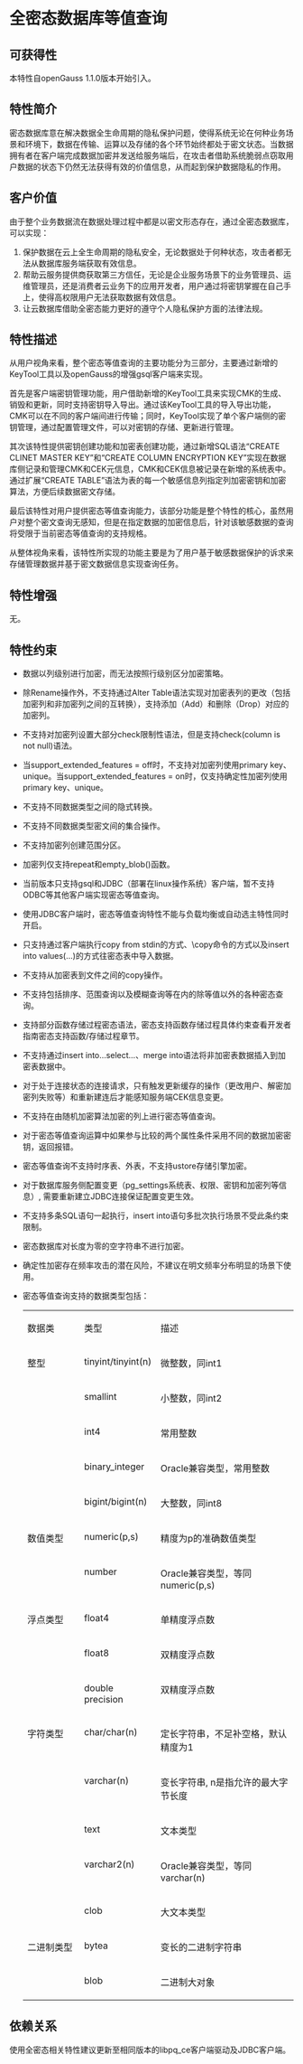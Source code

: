 # 全密态数据库等值查询

## 可获得性<a name="section17746747"></a>

本特性自openGauss 1.1.0版本开始引入。

## 特性简介<a name="section25503003"></a>

密态数据库意在解决数据全生命周期的隐私保护问题，使得系统无论在何种业务场景和环境下，数据在传输、运算以及存储的各个环节始终都处于密文状态。当数据拥有者在客户端完成数据加密并发送给服务端后，在攻击者借助系统脆弱点窃取用户数据的状态下仍然无法获得有效的价值信息，从而起到保护数据隐私的作用。

## 客户价值<a name="section28200442"></a>

由于整个业务数据流在数据处理过程中都是以密文形态存在，通过全密态数据库，可以实现：

1.  保护数据在云上全生命周期的隐私安全，无论数据处于何种状态，攻击者都无法从数据库服务端获取有效信息。
2.  帮助云服务提供商获取第三方信任，无论是企业服务场景下的业务管理员、运维管理员，还是消费者云业务下的应用开发者，用户通过将密钥掌握在自己手上，使得高权限用户无法获取数据有效信息。
3.  让云数据库借助全密态能力更好的遵守个人隐私保护方面的法律法规。

## 特性描述<a name="section3730161075314"></a>

从用户视角来看，整个密态等值查询的主要功能分为三部分，主要通过新增的KeyTool工具以及openGauss的增强gsql客户端来实现。

首先是客户端密钥管理功能，用户借助新增的KeyTool工具来实现CMK的生成、销毁和更新，同时支持密钥导入导出。通过该KeyTool工具的导入导出功能，CMK可以在不同的客户端间进行传输；同时，KeyTool实现了单个客户端侧的密钥管理，通过配置管理文件，可以对密钥的存储、更新进行管理。

其次该特性提供密钥创建功能和加密表创建功能，通过新增SQL语法“CREATE CLINET MASTER KEY”和“CREATE COLUMN ENCRYPTION KEY”实现在数据库侧记录和管理CMK和CEK元信息，CMK和CEK信息被记录在新增的系统表中。通过扩展“CREATE TABLE”语法为表的每一个敏感信息列指定列加密密钥和加密算法，方便后续数据密文存储。

最后该特性对用户提供密态等值查询能力，该部分功能是整个特性的核心，虽然用户对整个密文查询无感知，但是在指定数据的加密信息后，针对该敏感数据的查询将受限于当前密态等值查询的支持规格。

从整体视角来看，该特性所实现的功能主要是为了用户基于敏感数据保护的诉求来存储管理数据并基于密文数据信息实现查询任务。

## 特性增强<a name="section2534498"></a>

无。

## 特性约束<a name="section06531946143616"></a>

- 数据以列级别进行加密，而无法按照行级别区分加密策略。

- 除Rename操作外，不支持通过Alter Table语法实现对加密表列的更改（包括加密列和非加密列之间的互转换），支持添加（Add）和删除（Drop）对应的加密列。

- 不支持对加密列设置大部分check限制性语法，但是支持check\(column is not null\)语法。

- 当support\_extended\_features = off时，不支持对加密列使用primary key、unique。当support\_extended\_features = on时，仅支持确定性加密列使用primary key、unique。

- 不支持不同数据类型之间的隐式转换。

- 不支持不同数据类型密文间的集合操作。

- 不支持加密列创建范围分区。

- 加密列仅支持repeat和empty\_blob\(\)函数。

- 当前版本只支持gsql和JDBC（部署在linux操作系统）客户端，暂不支持ODBC等其他客户端实现密态等值查询。

- 使用JDBC客户端时，密态等值查询特性不能与负载均衡或自动选主特性同时开启。

- 只支持通过客户端执行copy from stdin的方式、\\copy命令的方式以及insert into values\(…\)的方式往密态表中导入数据。

- 不支持从加密表到文件之间的copy操作。

- 不支持包括排序、范围查询以及模糊查询等在内的除等值以外的各种密态查询。

- 支持部分函数存储过程密态语法，密态支持函数存储过程具体约束查看开发者指南密态支持函数/存储过程章节。

- 不支持通过insert into…select…、merge into语法将非加密表数据插入到加密表数据中。

- 对于处于连接状态的连接请求，只有触发更新缓存的操作（更改用户、解密加密列失败等）和重新建连后才能感知服务端CEK信息变更。

- 不支持在由随机加密算法加密的列上进行密态等值查询。

- 对于密态等值查询运算中如果参与比较的两个属性条件采用不同的数据加密密钥，返回报错。

- 密态等值查询不支持时序表、外表，不支持ustore存储引擎加密。

- 对于数据库服务侧配置变更（pg\_settings系统表、权限、密钥和加密列等信息）, 需要重新建立JDBC连接保证配置变更生效。

- 不支持多条SQL语句一起执行，insert into语句多批次执行场景不受此条约束限制。

- 密态数据库对长度为零的空字符串不进行加密。

- 确定性加密存在频率攻击的潜在风险，不建议在明文频率分布明显的场景下使用。

-   密态等值查询支持的数据类型包括：

    <a name="table1495331175519"></a>
    <table><tbody><tr id="row9999101175512"><td class="cellrowborder" valign="top" width="21.95%"><p id="p699941195514"><a name="p699941195514"></a><a name="p699941195514"></a>数据类</p>
    </td>
    <td class="cellrowborder" valign="top" width="25.380000000000003%"><p id="p209994112554"><a name="p209994112554"></a><a name="p209994112554"></a>类型</p>
    </td>
    <td class="cellrowborder" valign="top" width="52.669999999999995%"><p id="p16999111116552"><a name="p16999111116552"></a><a name="p16999111116552"></a>描述</p>
    </td>
    </tr>
    <tr id="row1899981125519"><td class="cellrowborder" rowspan="5" valign="top" width="21.95%"><p id="p399991116559"><a name="p399991116559"></a><a name="p399991116559"></a>整型</p>
    </td>
    <td class="cellrowborder" valign="top" width="25.380000000000003%"><p id="p19999151110555"><a name="p19999151110555"></a><a name="p19999151110555"></a>tinyint/tinyint(n)</p>
    </td>
    <td class="cellrowborder" valign="top" width="52.669999999999995%"><p id="p13999171118557"><a name="p13999171118557"></a><a name="p13999171118557"></a>微整数，同int1</p>
    </td>
    </tr>
    <tr id="row599931110554"><td class="cellrowborder" valign="top"><p id="p18091275512"><a name="p18091275512"></a><a name="p18091275512"></a>smallint</p>
    </td>
    <td class="cellrowborder" valign="top"><p id="p50612165512"><a name="p50612165512"></a><a name="p50612165512"></a>小整数，同int2</p>
    </td>
    </tr>
    <tr id="row1701712205515"><td class="cellrowborder" valign="top"><p id="p604126559"><a name="p604126559"></a><a name="p604126559"></a>int4</p>
    </td>
    <td class="cellrowborder" valign="top"><p id="p17071295510"><a name="p17071295510"></a><a name="p17071295510"></a>常用整数</p>
    </td>
    </tr>
    <tr id="row9011215559"><td class="cellrowborder" valign="top"><p id="p901912105519"><a name="p901912105519"></a><a name="p901912105519"></a>binary_integer</p>
    </td>
    <td class="cellrowborder" valign="top"><p id="p1009120553"><a name="p1009120553"></a><a name="p1009120553"></a>Oracle兼容类型，常用整数</p>
    </td>
    </tr>
    <tr id="row1801712145520"><td class="cellrowborder" valign="top"><p id="p90412185519"><a name="p90412185519"></a><a name="p90412185519"></a>bigint/bigint(n)</p>
    </td>
    <td class="cellrowborder" valign="top"><p id="p707122551"><a name="p707122551"></a><a name="p707122551"></a>大整数，同int8</p>
    </td>
    </tr>
    <tr id="row15061255513"><td class="cellrowborder" rowspan="2" valign="top" width="21.95%"><p id="p00161217551"><a name="p00161217551"></a><a name="p00161217551"></a>数值类型</p>
    </td>
    <td class="cellrowborder" valign="top" width="25.380000000000003%"><p id="p50212105510"><a name="p50212105510"></a><a name="p50212105510"></a>numeric(p,s)</p>
    </td>
    <td class="cellrowborder" valign="top" width="52.669999999999995%"><p id="p801612195511"><a name="p801612195511"></a><a name="p801612195511"></a>精度为p的准确数值类型</p>
    </td>
    </tr>
    <tr id="row905123556"><td class="cellrowborder" valign="top"><p id="p110121215514"><a name="p110121215514"></a><a name="p110121215514"></a>number</p>
    </td>
    <td class="cellrowborder" valign="top"><p id="p1802123559"><a name="p1802123559"></a><a name="p1802123559"></a>Oracle兼容类型，等同numeric(p,s)</p>
    </td>
    </tr>
    <tr id="row1500125559"><td class="cellrowborder" rowspan="3" valign="top" width="21.95%"><p id="p17016128559"><a name="p17016128559"></a><a name="p17016128559"></a>浮点类型</p>
    </td>
    <td class="cellrowborder" valign="top" width="25.380000000000003%"><p id="p1503128552"><a name="p1503128552"></a><a name="p1503128552"></a>float4</p>
    </td>
    <td class="cellrowborder" valign="top" width="52.669999999999995%"><p id="p2007126553"><a name="p2007126553"></a><a name="p2007126553"></a>单精度浮点数</p>
    </td>
    </tr>
    <tr id="row60412155514"><td class="cellrowborder" valign="top"><p id="p130151211559"><a name="p130151211559"></a><a name="p130151211559"></a>float8</p>
    </td>
    <td class="cellrowborder" valign="top"><p id="p9031215557"><a name="p9031215557"></a><a name="p9031215557"></a>双精度浮点数</p>
    </td>
    </tr>
    <tr id="row006121552"><td class="cellrowborder" valign="top"><p id="p307128556"><a name="p307128556"></a><a name="p307128556"></a>double precision</p>
    </td>
    <td class="cellrowborder" valign="top"><p id="p190151215551"><a name="p190151215551"></a><a name="p190151215551"></a>双精度浮点数</p>
    </td>
    </tr>
    <tr id="row19020123550"><td class="cellrowborder" rowspan="5" valign="top" width="21.95%"><p id="p12001285519"><a name="p12001285519"></a><a name="p12001285519"></a>字符类型</p>
    </td>
    <td class="cellrowborder" valign="top" width="25.380000000000003%"><p id="p141712155514"><a name="p141712155514"></a><a name="p141712155514"></a>char/char(n)</p>
    </td>
    <td class="cellrowborder" valign="top" width="52.669999999999995%"><p id="p14118126557"><a name="p14118126557"></a><a name="p14118126557"></a>定长字符串，不足补空格，默认精度为1</p>
    </td>
    </tr>
    <tr id="row911312145517"><td class="cellrowborder" valign="top"><p id="p61101219550"><a name="p61101219550"></a><a name="p61101219550"></a>varchar(n)</p>
    </td>
    <td class="cellrowborder" valign="top"><p id="p1912128556"><a name="p1912128556"></a><a name="p1912128556"></a>变长字符串, n是指允许的最大字节长度</p>
    </td>
    </tr>
    <tr id="row011912105510"><td class="cellrowborder" valign="top"><p id="p1414126556"><a name="p1414126556"></a><a name="p1414126556"></a>text</p>
    </td>
    <td class="cellrowborder" valign="top"><p id="p121121210555"><a name="p121121210555"></a><a name="p121121210555"></a>文本类型</p>
    </td>
    </tr>
    <tr id="row017129559"><td class="cellrowborder" valign="top"><p id="p5114125555"><a name="p5114125555"></a><a name="p5114125555"></a>varchar2(n)</p>
    </td>
    <td class="cellrowborder" valign="top"><p id="p20161219558"><a name="p20161219558"></a><a name="p20161219558"></a>Oracle兼容类型，等同varchar(n)</p>
    </td>
    </tr>
    <tr id="row488418327165"><td class="cellrowborder" valign="top"><p id="p1543093581519"><a name="p1543093581519"></a><a name="p1543093581519"></a>clob</p>
    </td>
    <td class="cellrowborder" valign="top"><p id="p243014355155"><a name="p243014355155"></a><a name="p243014355155"></a>大文本类型</p>
    </td>
    </tr>
    <tr id="row1111312105512"><td class="cellrowborder" rowspan="2" valign="top" width="21.95%"><p id="p12161275514"><a name="p12161275514"></a><a name="p12161275514"></a>二进制类型</p>
    </td>
    <td class="cellrowborder" valign="top" width="25.380000000000003%"><p id="p1012012145517"><a name="p1012012145517"></a><a name="p1012012145517"></a>bytea</p>
    </td>
    <td class="cellrowborder" valign="top" width="52.669999999999995%"><p id="p1710124559"><a name="p1710124559"></a><a name="p1710124559"></a>变长的二进制字符串</p>
    </td>
    </tr>
    <tr id="row1911012165515"><td class="cellrowborder" valign="top"><p id="p19116122552"><a name="p19116122552"></a><a name="p19116122552"></a>blob</p>
    </td>
    <td class="cellrowborder" valign="top"><p id="p011012155515"><a name="p011012155515"></a><a name="p011012155515"></a>二进制大对象</p>
    </td>
    </tr>
    </tbody>
    </table>


## 依赖关系<a name="section22810484"></a>

使用全密态相关特性建议更新至相同版本的libpq_ce客户端驱动及JDBC客户端。
